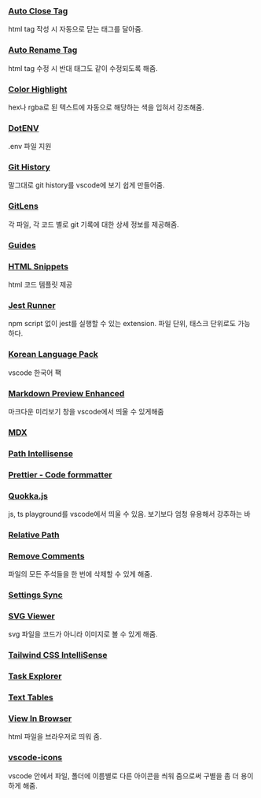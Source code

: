 ### [Auto Close Tag](https://marketplace.visualstudio.com/items?itemName=formulahendry.auto-close-tag)

html tag 작성 시 자동으로 닫는 태그를 달아줌.

### [Auto Rename Tag](https://marketplace.visualstudio.com/items?itemName=formulahendry.auto-rename-tag)

html tag 수정 시 반대 태그도 같이 수정되도록 해줌.

### [Color Highlight](https://marketplace.visualstudio.com/items?itemName=naumovs.color-highlight)

hex나 rgba로 된 텍스트에 자동으로 해당하는 색을 입혀서 강조해줌.

### [DotENV](https://marketplace.visualstudio.com/items?itemName=mikestead.dotenv)

.env 파일 지원

### [Git History](https://marketplace.visualstudio.com/items?itemName=donjayamanne.githistory)

말그대로 git history를 vscode에 보기 쉽게 만들어줌.

### [GitLens](https://marketplace.visualstudio.com/items?itemName=eamodio.gitlens)

각 파일, 각 코드 별로 git 기록에 대한 상세 정보를 제공해줌.

### [Guides](https://marketplace.visualstudio.com/items?itemName=spywhere.guides)

### [HTML Snippets](https://marketplace.visualstudio.com/items?itemName=abusaidm.html-snippets)

html 코드 템플릿 제공

### [Jest Runner](https://marketplace.visualstudio.com/items?itemName=firsttris.vscode-jest-runner)

npm script 없이 jest를 실행할 수 있는 extension. 파일 단위, 태스크 단위로도 가능하다.

### [Korean Language Pack](https://marketplace.visualstudio.com/items?itemName=MS-CEINTL.vscode-language-pack-ko)

vscode 한국어 팩

### [Markdown Preview Enhanced](https://marketplace.visualstudio.com/items?itemName=shd101wyy.markdown-preview-enhanced)

마크다운 미리보기 창을 vscode에서 띄울 수 있게해줌

### [MDX](https://marketplace.visualstudio.com/items?itemName=silvenon.mdx)

### [Path Intellisense](https://marketplace.visualstudio.com/items?itemName=christian-kohler.path-intellisense)

### [Prettier - Code formmatter](https://marketplace.visualstudio.com/items?itemName=esbenp.prettier-vscode)

### [Quokka.js](https://marketplace.visualstudio.com/items?itemName=WallabyJs.quokka-vscode)

js, ts playground를 vscode에서 띄울 수 있음. 보기보다 엄청 유용해서 강추하는 바

### [Relative Path](https://marketplace.visualstudio.com/items?itemName=jakob101.RelativePath)

### [Remove Comments](https://marketplace.visualstudio.com/items?itemName=plibither8.remove-comments)

파일의 모든 주석들을 한 번에 삭제할 수 있게 해줌.

### [Settings Sync](https://marketplace.visualstudio.com/items?itemName=Shan.code-settings-sync)

### [SVG Viewer](https://marketplace.visualstudio.com/items?itemName=cssho.vscode-svgviewer)

svg 파일을 코드가 아니라 이미지로 볼 수 있게 해줌.

### [Tailwind CSS IntelliSense](https://marketplace.visualstudio.com/items?itemName=bradlc.vscode-tailwindcss)

### [Task Explorer](https://marketplace.visualstudio.com/items?itemName=spmeesseman.vscode-taskexplorer)

### [Text Tables](https://marketplace.visualstudio.com/items?itemName=RomanPeshkov.vscode-text-tables)

### [View In Browser](https://marketplace.visualstudio.com/items?itemName=qinjia.view-in-browser)

html 파일을 브라우저로 띄워 줌.

### [vscode-icons](https://marketplace.visualstudio.com/items?itemName=vscode-icons-team.vscode-icons)

vscode 안에서 파일, 폴더에 이름별로 다른 아이콘을 씌워 줌으로써 구별을 좀 더 용이하게 해줌.
